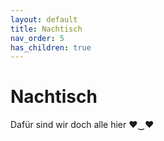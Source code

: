 ```yaml
---
layout: default
title: Nachtisch
nav_order: 5
has_children: true
---
```

<h1>Nachtisch</h1>
<p>Dafür sind wir doch alle hier ♥‿♥</p>
